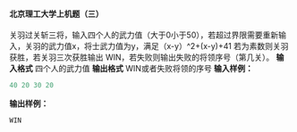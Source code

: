 ####  北京理工大学上机题（三） 
关羽过关斩三将，输入四个人的武力值（大于0小于50），若超过界限需要重新输入，关羽的武力值x，将士武力值为y，满足（x-y）^2+(x-y)+41 若为素数则关羽获胜，若关羽三次获胜输出 WIN，若失败则输出失败的将领序号（第几关）。
**输入格式**
四个人的武力值
**输出格式**
WIN或者失败将领的序号
**输入样例：**
``` c
40 20 30 20
``` 
**输出样例：**
``` c
WIN
```
